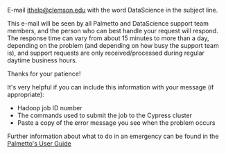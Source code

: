 
E-mail <ithelp@clemson.edu>  with the word  DataScience  in the subject line.

This e-mail will be seen by all Palmetto and DataScience support team members, and the person who can best handle your request will respond.  The response time can vary from about 15 minutes to more than a day, depending on the problem (and depending on how busy the support team is), and support requests are only received/processed during regular daytime business hours.

Thanks for your patience!

It's very helpful if you can include this information with your message (if appropriate):

-  Hadoop job ID number
-  The commands used to submit the job to the Cypress cluster
-  Paste a copy of the error message you see when the problem occurs

Further information about what to do in an emergency can be found in the [Palmetto's User Guide](http://citi.clemson.edu/hadoop/pages/userguide.html#help)

